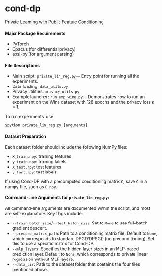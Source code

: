 # cond-dp
Private Learning with Public Feature Conditioning

#### Major Package Requirements

- PyTorch
- Opacus (for differential privacy)
- absl-py (for argument parsing)

#### File Descriptions
- Main script: ``private_lin_reg.py``— Entry point for running all the experiments.
- Data loading: ``data_utils.py``
- Privacy utilities: ``privacy_utils.py``
- Example launcher: ``run_exp_wine.py``— Demonstrates how to run an experiment on the Wine dataset 
with 128 epochs and the privacy loss $\epsilon=1$.

To run experiments, use:
```angular2html
$python private_lin_reg.py [arguments]
```

#### Dataset Preparation
Each dataset folder should include the following NumPy files:
- ``X_train.npy``: training features
- ``y_train.npy``: training labels
- ``X_test.npy``: test features
- ``y_test.npy``: test labels

If using Cond-DP with a precomputed conditioning matrix ``C``, save ``C``
in a numpy file, such as ``C.npy``.

#### Command-Line Arguments for ``private_lin_reg.py``:

All command-line arguments are documented within the script, 
and most are self-explanatory. Key flags include:
- ``--train_batch_size``/``--test_batch_size``: Set to ``None`` to use full-batch gradient descent.
- ``--precond_matrix_path``: Path to a conditioning matrix file. 
Default to ``None``, which corresponds to standard DPGD/DPSGD (no preconditioning). Set this to use a specific matrix for Cond-DP. 
- ``--mlp_layers``: Specifies the hidden layer sizes in an MLP-based prediction layer.
Default to ``None``, which corresponds to private linear regression without MLP layers.  
- ``--data_dir``: Path to the dataset folder that contains the four files mentioned above.